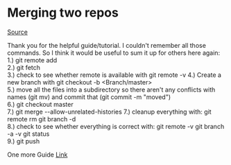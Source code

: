 # Merging two repos


[Source](https://www.youtube.com/watch?v=2JqWvl3HFfQ)

Thank you for the helpful guide/tutorial. I couldn't remember all those commands. So I think it would be useful to sum it up for others here again:          
1.)  git remote add <RemoteName> <RemoteURL>       
2.) git fetch <RemoteName>       
3.) check to see whether remote is available with git remote -v       4.) Create a new branch with git checkout -b <NewBranchName> <Branch/master>     
5.) move all the files into a subdirectory so there aren't any conflicts with names (git mv)  and commit that (git commit -m "moved")     
 6.) git checkout master   
 7.) git merge <NewBranchName> --allow-unrelated-histories     7.) cleanup everything with: git remote rm <RemoteName>      git branch -d <NewBranchName>   
 8.) check to see whether everything is correct with: git remote -v     git branch -a -v     git status   
 9.) git push
 
 
 One more Guide [Link](https://thoughts.t37.net/merging-2-different-git-repositories-without-losing-your-history-de7a06bba804)